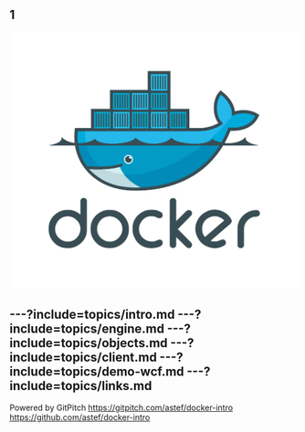 1
---
![](assets/image/logo-big.png)

---?include=topics/intro.md
---?include=topics/engine.md
---?include=topics/objects.md
---?include=topics/client.md
---?include=topics/demo-wcf.md
---?include=topics/links.md
---
Powered by GitPitch
https://gitpitch.com/astef/docker-intro
https://github.com/astef/docker-intro
